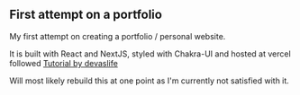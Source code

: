 ## First attempt on a portfolio

My first attempt on creating a portfolio / personal website.

It is built with React and NextJS, styled with Chakra-UI and hosted at vercel followed [Tutorial by devaslife](https://www.youtube.com/watch?v=bSMZgXzC9AA)

Will most likely rebuild this at one point as I'm currently not satisfied with it.

